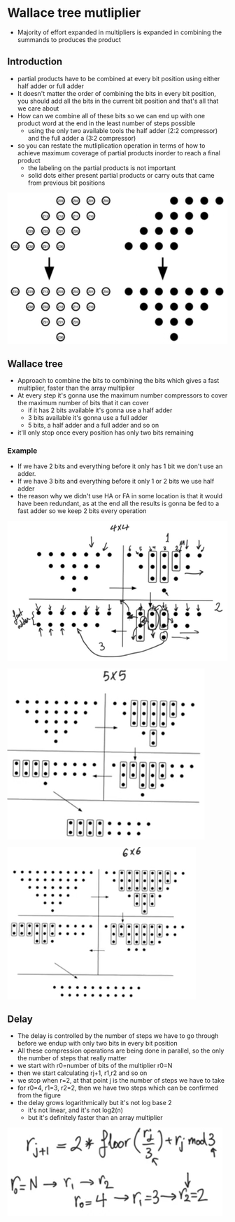 # Wallace tree mutliplier
- Majority of effort expanded in multipliers is expanded in combining the summands to produces the product


## Introduction
- partial products have to be combined at every bit position using either half adder or full adder
- It doesn't matter the order of combining the bits in every bit position, you should add all the bits in the current bit position and that's all that we care about
- How can we combine all of these bits so we can end up with one product word at the end in the least number of steps possible
    - using the only two available tools the half adder (2:2 compressor) and the full adder a (3:2 compressor)
- so you can restate the mutliplication operation in terms of how to achieve maximum coverage of partial products inorder to reach a final product
    - the labeling on the partial products is not important
    - solid dots either present partial products or carry outs that came from previous bit positions

![partial-product-summation](imgs/wallace-tree-multiplier/partial-product-summation.png)

## Wallace tree
- Approach to combine the bits to combining the bits which gives a fast multiplier, faster than the array multiplier
- At every step it's gonna use the maximum number compressors to cover the maximum number of bits that it can cover
    - if it has 2 bits available it's gonna use a half adder
    - 3 bits available it's gonna use a full adder
    - 5 bits, a half adder and a full adder and so on
- it'll only stop once every position has only two bits remaining

### Example
- If we have 2 bits and everything before it only has 1 bit we don't use an adder.
- If we have 3 bits and everything before it only 1 or 2 bits we use half adder
- the reason why we didn't use HA or FA in some location is that it would have been redundant, as at the end all the results is gonna be fed to a fast adder so we keep 2 bits every operation

![wallace-tree-4x4-multiplier](imgs/wallace-tree-multiplier/wallace-tree-4x4-multiplier.png)

![wallace-tree-5x5-multiplier](imgs/wallace-tree-multiplier/wallace-tree-5x5-multiplier.png)

![wallace-tree-6x6-multiplier](imgs/wallace-tree-multiplier/wallace-tree-6x6-multiplier.png)

## Delay
- The delay is controlled by the number of steps we have to go through before we endup with only two bits in every bit position
- All these compression operations are being done in parallel, so the only the number of steps that really matter
- we start with r0=number of bits of the multiplier r0=N
- then we start calculating rj+1, r1,r2 and so on
- we stop when r=2, at that point j is the number of steps we have to take
- for r0=4, r1=3, r2=2, then we have two steps which can be confirmed from the figure
- the delay grows logarithmically but it's not log base 2
    - it's not linear, and it's not log2(n)
    - but it's definitely faster than an array multiplier

![wallace-tree-delay-equation](imgs/wallace-tree-multiplier/wallace-tree-delay-equation.png)
